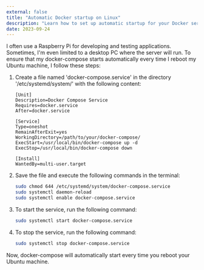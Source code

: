 ```yaml
---
external: false
title: "Automatic Docker startup on Linux"
description: "Learn how to set up automatic startup for your Docker services on a Linux system to ensure your applications are always ready to go."
date: 2023-09-24
---
```


I often use a Raspberry Pi for developing and testing applications. Sometimes, I'm even limited to a desktop PC where the server will run. To ensure that my docker-compose starts automatically every time I reboot my Ubuntu machine, I follow these steps:

1. Create a file named 'docker-compose.service' in the directory '/etc/systemd/system/' with the following content:

	```
	[Unit]
	Description=Docker Compose Service
	Requires=docker.service
	After=docker.service
	
	[Service]
	Type=oneshot
	RemainAfterExit=yes
	WorkingDirectory=/path/to/your/docker-compose/
	ExecStart=/usr/local/bin/docker-compose up -d
	ExecStop=/usr/local/bin/docker-compose down
	
	[Install]
	WantedBy=multi-user.target
	```

2. Save the file and execute the following commands in the terminal:

	```bash
	sudo chmod 644 /etc/systemd/system/docker-compose.service
	sudo systemctl daemon-reload
	sudo systemctl enable docker-compose.service
	```

3. To start the service, run the following command:

	```bash
	sudo systemctl start docker-compose.service
	```

4. To stop the service, run the following command:

	```bash
	sudo systemctl stop docker-compose.service
	```

Now, docker-compose will automatically start every time you reboot your Ubuntu machine.
